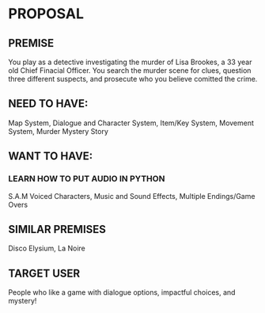 # PROPOSAL

## PREMISE
You play as a detective investigating the murder of Lisa Brookes, a 33 year old Chief Finacial Officer. You search the murder scene for clues, question three different suspects, and prosecute who you believe comitted the crime.

## NEED TO HAVE:
Map System,
Dialogue and Character System,
Item/Key System,
Movement System,
Murder Mystery Story

## WANT TO HAVE:
### LEARN HOW TO PUT AUDIO IN PYTHON
S.A.M Voiced Characters,
Music and Sound Effects,
Multiple Endings/Game Overs

## SIMILAR PREMISES
Disco Elysium, La Noire


## TARGET USER
People who like a game with dialogue options, impactful choices, and mystery!